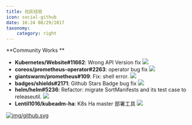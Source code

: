 ```yaml
---
title: 社区经验
icon: social-github
date: 16:24 08/29/2017 
taxonomy:
    category: right
---
```


**Community Works
**
- **Kubernetes/Website#11662**: Wrong API Version fix ![](https://img.shields.io/badge/PR-merged-brightgreen.svg)
- **coreos/prometheus-operator#2263**: operator bug fix ![](https://img.shields.io/badge/PR-merged-brightgreen.svg)
- **giantswarm/prometheus#109**: Fix: shell error. ![](https://img.shields.io/badge/PR-merged-brightgreen.svg)
- **badges/shields#2171**: Github Stars Badge bug fix ![](https://img.shields.io/badge/PR-merged-brightgreen.svg)
- **helm/helm#5236**: Refactor: migrate SortManifests and its test case to releaseutil. ![](https://img.shields.io/badge/PR-pending-yellow.svg)
- **Lentil1016/kubeadm-ha**: K8s Ha master 部署工具 ![](https://img.shields.io/github/stars/Lentil1016/kubeadm-ha.svg?colorB=brightgreen)

[![img/github.svg](https://resume.lentil1016.cn/github.svg)](https://github.com/Lentil1016)
